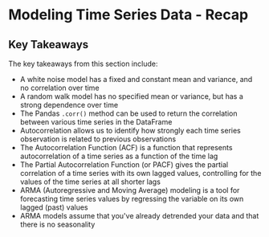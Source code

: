 
# Modeling Time Series Data - Recap

## Key Takeaways

The key takeaways from this section include:  

* A white noise model has a fixed and constant mean and variance, and no correlation over time  
* A random walk model has no specified mean or variance, but has a strong dependence over time  
* The Pandas `.corr()` method can be used to return the correlation between various time series in the DataFrame  
* Autocorrelation allows us to identify how strongly each time series observation is related to previous observations  
* The Autocorrelation Function (ACF) is a function that represents autocorrelation of a time series as a function of the time lag  
* The Partial Autocorrelation Function (or PACF) gives the partial correlation of a time series with its own lagged values, controlling for the values of the time series at all shorter lags  
* ARMA (Autoregressive and Moving Average) modeling is a tool for forecasting time series values by regressing the variable on its own lagged (past) values  
* ARMA models assume that you've already detrended your data and that there is no seasonality 


